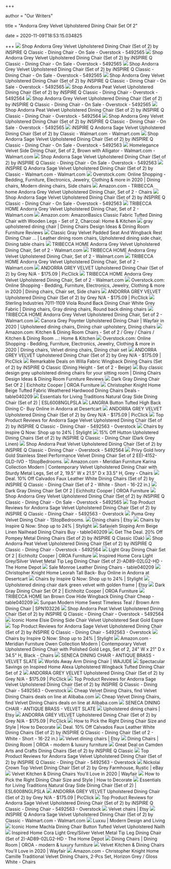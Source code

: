 +++
        
author = "Our Writers"
        
title = "Andorra Grey Velvet Upholstered Dining Chair Set Of 2"
        
date = 2020-11-09T18:53:15.034825
        
+++
[ ![](https://ak1.ostkcdn.com/images/products/5492565/INSPIRE-Q-Andorra-Grey-Velvet-Upholstered-Dining-Chair-Set-of-2-7204b1f4-089d-458d-bf36-0ff3dbe0e071_1000.jpg)](https://ak1.ostkcdn.com/images/products/5492565/INSPIRE-Q-Andorra-Grey-Velvet-Upholstered-Dining-Chair-Set-of-2-7204b1f4-089d-458d-bf36-0ff3dbe0e071_1000.jpg) Shop Andorra Grey Velvet Upholstered Dining Chair (Set of 2) by iNSPIRE Q  Classic - Dining Chair - On Sale - Overstock - 5492565
[ ![](https://ak1.ostkcdn.com/images/products/is/images/direct/96a6b0f216c659e350fc5b0dc26e64e3bf098c14/Andorra-Grey-Velvet-Upholstered-Dining-Chair-%28Set-of-2%29-by-iNSPIRE-Q-Classic.jpg?impolicy=medium)](https://ak1.ostkcdn.com/images/products/is/images/direct/96a6b0f216c659e350fc5b0dc26e64e3bf098c14/Andorra-Grey-Velvet-Upholstered-Dining-Chair-%28Set-of-2%29-by-iNSPIRE-Q-Classic.jpg?impolicy=medium) Shop Andorra Grey Velvet Upholstered Dining Chair (Set of 2) by iNSPIRE Q  Classic - Dining Chair - On Sale - Overstock - 5492565
[ ![](https://ak1.ostkcdn.com/images/products/is/images/direct/82c7b3cf831c0674c9bc4b78fef5a2da0581c06e/Andorra-Grey-Velvet-Upholstered-Dining-Chair-%28Set-of-2%29-by-iNSPIRE-Q-Classic.jpg?impolicy=medium)](https://ak1.ostkcdn.com/images/products/is/images/direct/82c7b3cf831c0674c9bc4b78fef5a2da0581c06e/Andorra-Grey-Velvet-Upholstered-Dining-Chair-%28Set-of-2%29-by-iNSPIRE-Q-Classic.jpg?impolicy=medium) Shop Andorra Grey Velvet Upholstered Dining Chair (Set of 2) by iNSPIRE Q  Classic - Dining Chair - On Sale - Overstock - 5492565
[ ![](https://ak1.ostkcdn.com/images/products/5492565/INSPIRE-Q-Andorra-Grey-Velvet-Upholstered-Dining-Chair-Set-of-2-1333d5ad-91b1-4e8a-8016-12d6b6a8b87d_600.jpg?impolicy=medium)](https://ak1.ostkcdn.com/images/products/5492565/INSPIRE-Q-Andorra-Grey-Velvet-Upholstered-Dining-Chair-Set-of-2-1333d5ad-91b1-4e8a-8016-12d6b6a8b87d_600.jpg?impolicy=medium) Shop Andorra Grey Velvet Upholstered Dining Chair (Set of 2) by iNSPIRE Q  Classic - Dining Chair - On Sale - Overstock - 5492565
[ ![](https://ak1.ostkcdn.com/images/products/5492564/Andorra-Peat-Velvet-Upholstered-Dining-Chair-Set-of-2-by-iNSPIRE-Q-Classic-be22d877-fd57-4d3f-a5ff-41c5137c360c.jpg)](https://ak1.ostkcdn.com/images/products/5492564/Andorra-Peat-Velvet-Upholstered-Dining-Chair-Set-of-2-by-iNSPIRE-Q-Classic-be22d877-fd57-4d3f-a5ff-41c5137c360c.jpg) Shop Andorra Peat Velvet Upholstered Dining Chair (Set of 2) by iNSPIRE Q  Classic - Dining Chair - Overstock - 5492564
[ ![](https://ak1.ostkcdn.com/images/products/is/images/direct/d3dcf19cd39a09b5f0a4323aba4c8d04dde6e311/Andorra-Grey-Velvet-Upholstered-Dining-Chair-%28Set-of-2%29-by-iNSPIRE-Q-Classic.jpg?impolicy=medium)](https://ak1.ostkcdn.com/images/products/is/images/direct/d3dcf19cd39a09b5f0a4323aba4c8d04dde6e311/Andorra-Grey-Velvet-Upholstered-Dining-Chair-%28Set-of-2%29-by-iNSPIRE-Q-Classic.jpg?impolicy=medium) Shop Andorra Grey Velvet Upholstered Dining Chair (Set of 2) by iNSPIRE Q  Classic - Dining Chair - On Sale - Overstock - 5492565
[ ![](https://ak1.ostkcdn.com/images/products/5492564/Andorra-Peat-Velvet-Upholstered-Dining-Chair-Set-of-2-by-iNSPIRE-Q-Classic-07569eec-8d21-40c3-9a2d-565a8ea8f1fa.jpg?impolicy=medium&imwidth=200)](https://ak1.ostkcdn.com/images/products/5492564/Andorra-Peat-Velvet-Upholstered-Dining-Chair-Set-of-2-by-iNSPIRE-Q-Classic-07569eec-8d21-40c3-9a2d-565a8ea8f1fa.jpg?impolicy=medium&imwidth=200) Shop Andorra Peat Velvet Upholstered Dining Chair (Set of 2) by iNSPIRE Q  Classic - Dining Chair - Overstock - 5492564
[ ![](https://ak1.ostkcdn.com/images/products/is/images/direct/45a80e3fca842527d0e189f6722a9871b67fa74a/Andorra-Grey-Velvet-Upholstered-Dining-Chair-%28Set-of-2%29-by-iNSPIRE-Q-Classic.jpg?impolicy=medium)](https://ak1.ostkcdn.com/images/products/is/images/direct/45a80e3fca842527d0e189f6722a9871b67fa74a/Andorra-Grey-Velvet-Upholstered-Dining-Chair-%28Set-of-2%29-by-iNSPIRE-Q-Classic.jpg?impolicy=medium) Shop Andorra Grey Velvet Upholstered Dining Chair (Set of 2) by iNSPIRE Q  Classic - Dining Chair - On Sale - Overstock - 5492565
[ ![](https://i5.walmartimages.com/asr/d71e9e4b-f931-40fc-a7ae-5baad71b3934_1.e37ffe5c9e9fe8b27f0ae52261e0db9f.jpeg)](https://i5.walmartimages.com/asr/d71e9e4b-f931-40fc-a7ae-5baad71b3934_1.e37ffe5c9e9fe8b27f0ae52261e0db9f.jpeg) iNSPIRE Q Andorra Sage Velvet Upholstered Dining Chair (Set of 2) by  Classic - Walmart.com - Walmart.com
[ ![](https://ak1.ostkcdn.com/images/products/5492563/Andorra-Sage-Velvet-Upholstered-Dining-Chair-Set-of-2-by-iNSPIRE-Q-Classic-42d9419e-42de-4d22-8f8f-cdc73ebae1d8.jpg)](https://ak1.ostkcdn.com/images/products/5492563/Andorra-Sage-Velvet-Upholstered-Dining-Chair-Set-of-2-by-iNSPIRE-Q-Classic-42d9419e-42de-4d22-8f8f-cdc73ebae1d8.jpg) Shop Andorra Sage Velvet Upholstered Dining Chair (Set of 2) by iNSPIRE Q  Classic - Dining Chair - On Sale - Overstock - 5492563
[ ![](https://i5.walmartimages.com/asr/c473d6c3-bd0b-4de5-adc4-6ff39293d680_1.493729ac39ee608dc8b6a4f39f9a36b3.jpeg)](https://i5.walmartimages.com/asr/c473d6c3-bd0b-4de5-adc4-6ff39293d680_1.493729ac39ee608dc8b6a4f39f9a36b3.jpeg) Homelegance Velvet Side Dining Chair, Set of 2, Brown with Alligator -  Walmart.com - Walmart.com
[ ![](https://ak1.ostkcdn.com/images/products/5492563/Andorra-Sage-Velvet-Upholstered-Dining-Chair-Set-of-2-by-iNSPIRE-Q-Classic-b1714167-e01f-449d-8a14-b58c38b24d99.jpg)](https://ak1.ostkcdn.com/images/products/5492563/Andorra-Sage-Velvet-Upholstered-Dining-Chair-Set-of-2-by-iNSPIRE-Q-Classic-b1714167-e01f-449d-8a14-b58c38b24d99.jpg) Shop Andorra Sage Velvet Upholstered Dining Chair (Set of 2) by iNSPIRE Q  Classic - Dining Chair - On Sale - Overstock - 5492563
[ ![](https://i5.walmartimages.com/asr/101a99d7-f471-4ed2-9765-7bc78a20e55f_1.adf54a33272b9396d8b887b5343d8905.jpeg)](https://i5.walmartimages.com/asr/101a99d7-f471-4ed2-9765-7bc78a20e55f_1.adf54a33272b9396d8b887b5343d8905.jpeg) iNSPIRE Q Andorra Sage Velvet Upholstered Dining Chair (Set of 2) by  Classic - Walmart.com - Walmart.com
[ ![](https://i.pinimg.com/originals/8a/6d/34/8a6d34b308a2427a0d4c4ac658cece55.jpg)](https://i.pinimg.com/originals/8a/6d/34/8a6d34b308a2427a0d4c4ac658cece55.jpg) Overstock.com: Online Shopping - Bedding, Furniture, Electronics, Jewelry,  Clothing & more in 2020 | Dining chairs, Modern dining chairs, Side chairs
[ ![](https://images-na.ssl-images-amazon.com/images/I/51iwBN8hZ5L._SR600%2C315_PIWhiteStrip%2CBottomLeft%2C0%2C35_PIStarRatingFOURANDHALF%2CBottomLeft%2C360%2C-6_SR600%2C315_SCLZZZZZZZ_FMpng_BG255%2C255%2C255.jpg)](https://images-na.ssl-images-amazon.com/images/I/51iwBN8hZ5L._SR600%2C315_PIWhiteStrip%2CBottomLeft%2C0%2C35_PIStarRatingFOURANDHALF%2CBottomLeft%2C360%2C-6_SR600%2C315_SCLZZZZZZZ_FMpng_BG255%2C255%2C255.jpg) Amazon.com - TRIBECCA home Andorra Grey Velvet Upholstered Dining Chair, Set  of 2 - Chairs
[ ![](https://ak1.ostkcdn.com/images/products/5492563/Andorra-Sage-Velvet-Upholstered-Dining-Chair-Set-of-2-by-iNSPIRE-Q-Classic-b4907643-bd09-40ff-9664-77dee3359414_600.jpg?impolicy=medium)](https://ak1.ostkcdn.com/images/products/5492563/Andorra-Sage-Velvet-Upholstered-Dining-Chair-Set-of-2-by-iNSPIRE-Q-Classic-b4907643-bd09-40ff-9664-77dee3359414_600.jpg?impolicy=medium) Shop Andorra Sage Velvet Upholstered Dining Chair (Set of 2) by iNSPIRE Q  Classic - Dining Chair - On Sale - Overstock - 5492563
[ ![](https://i5.walmartimages.com/asr/ac44b832-d5c0-4dde-892a-334ddd8aefe5_1.ce3caf6fa9f6783d5775feab17733dd5.jpeg?odnWidth=282&odnHeight=282&odnBg=ffffff)](https://i5.walmartimages.com/asr/ac44b832-d5c0-4dde-892a-334ddd8aefe5_1.ce3caf6fa9f6783d5775feab17733dd5.jpeg?odnWidth=282&odnHeight=282&odnBg=ffffff) TRIBECCA HOME Andorra Grey Velvet Upholstered Dining Chair, Set of 2 -  Walmart.com
[ ![](https://images-na.ssl-images-amazon.com/images/I/91FnAzXVPHL._AC_SL1500_.jpg)](https://images-na.ssl-images-amazon.com/images/I/91FnAzXVPHL._AC_SL1500_.jpg) Amazon.com: AmazonBasics Classic Fabric Tufted Dining Chair with Wooden  Legs - Set of 2, Charcoal: Home & Kitchen
[ ![](https://youruncle.net/wp-content/uploads/2014/11/tribecca-home-andorra-grey-velvet-upholstered-dining-chair.jpg)](https://youruncle.net/wp-content/uploads/2014/11/tribecca-home-andorra-grey-velvet-upholstered-dining-chair.jpg) gray upholstered dining chair | Dining Chairs Design Ideas & Dining Room  Furniture Reviews
[ ![](https://i.pinimg.com/originals/8a/f0/18/8af01809f3757f67bab616041469d670.jpg)](https://i.pinimg.com/originals/8a/f0/18/8af01809f3757f67bab616041469d670.jpg) Classic Gray Velvet Padded Seat And Wingback Rest Dining Chair ... |  Leather dining room chairs, Upholstered dining side chair, Dining table  chairs
[ ![](https://i5.walmartimages.com/asr/b9748f8f-a632-495e-ad09-26ea7862f1f4_2.ff3cf336d744339e7df2f3fd2d006873.jpeg?odnWidth=282&odnHeight=282&odnBg=ffffff)](https://i5.walmartimages.com/asr/b9748f8f-a632-495e-ad09-26ea7862f1f4_2.ff3cf336d744339e7df2f3fd2d006873.jpeg?odnWidth=282&odnHeight=282&odnBg=ffffff) TRIBECCA HOME Andorra Grey Velvet Upholstered Dining Chair, Set of 2 -  Walmart.com
[ ![](https://i5.walmartimages.com/asr/e817d6f1-2cd0-4671-b9f1-621b5c02834b_1.e56df61ff6998e8b4b9a1f1dbcba7315.jpeg?odnWidth=282&odnHeight=282&odnBg=ffffff)](https://i5.walmartimages.com/asr/e817d6f1-2cd0-4671-b9f1-621b5c02834b_1.e56df61ff6998e8b4b9a1f1dbcba7315.jpeg?odnWidth=282&odnHeight=282&odnBg=ffffff) TRIBECCA HOME Andorra Grey Velvet Upholstered Dining Chair, Set of 2 -  Walmart.com
[ ![](https://i5.walmartimages.com/asr/78148507-90f2-4eba-8433-f0613e51e3a2_1.673ac2024b107c380a304033e2c93f93.jpeg?odnWidth=282&odnHeight=282&odnBg=ffffff)](https://i5.walmartimages.com/asr/78148507-90f2-4eba-8433-f0613e51e3a2_1.673ac2024b107c380a304033e2c93f93.jpeg?odnWidth=282&odnHeight=282&odnBg=ffffff) TRIBECCA HOME Andorra Grey Velvet Upholstered Dining Chair, Set of 2 -  Walmart.com
[ ![](https://www.picclickimg.com/d/l400/pict/363047678498_/Set-of-2-Velvet-Dining-Chairs-Upholstered-Accent.jpg)](https://www.picclickimg.com/d/l400/pict/363047678498_/Set-of-2-Velvet-Dining-Chairs-Upholstered-Accent.jpg) ANDORRA GREY VELVET Upholstered Dining Chair (Set of 2) by Grey N/A -  $175.09 | PicClick
[ ![](https://i5.walmartimages.com/asr/e21f5f5b-d695-4c44-b25f-0ddce98401e5_1.1cd6e4e1e957298c678af63385bfdc45.jpeg?odnWidth=282&odnHeight=282&odnBg=ffffff)](https://i5.walmartimages.com/asr/e21f5f5b-d695-4c44-b25f-0ddce98401e5_1.1cd6e4e1e957298c678af63385bfdc45.jpeg?odnWidth=282&odnHeight=282&odnBg=ffffff) TRIBECCA HOME Andorra Grey Velvet Upholstered Dining Chair, Set of 2 -  Walmart.com
[ ![](https://i.pinimg.com/originals/c7/c7/3b/c7c73b2f34aaabf6f55c2ff7825c08ed.jpg)](https://i.pinimg.com/originals/c7/c7/3b/c7c73b2f34aaabf6f55c2ff7825c08ed.jpg) Overstock.com: Online Shopping - Bedding, Furniture, Electronics, Jewelry,  Clothing & more in 2020 | Dining chairs, Chair set, Side chairs
[ ![](https://www.picclickimg.com/d/l400/pict/363049448554_/2-X-Upholstered-Dining-Chairs-Office-Velvet-Accent.jpg)](https://www.picclickimg.com/d/l400/pict/363049448554_/2-X-Upholstered-Dining-Chairs-Office-Velvet-Accent.jpg) ANDORRA GREY VELVET Upholstered Dining Chair (Set of 2) by Grey N/A -  $175.09 | PicClick
[ ![](https://i.pinimg.com/originals/96/e0/e0/96e0e02f7d40694efaf8506997fefaeb.jpg)](https://i.pinimg.com/originals/96/e0/e0/96e0e02f7d40694efaf8506997fefaeb.jpg) Sterling Industries 7011-1109 Viola Round Back Dining Chair White Grey  Fabric | Dining chairs, Gray dining chairs, Round back dining chairs
[ ![](https://i5.walmartimages.com/asr/5a581849-6147-481b-978d-b3de89757341_1.ed74996d39bb6a0d42f1468333a8b2d7.jpeg?odnWidth=282&odnHeight=282&odnBg=ffffff)](https://i5.walmartimages.com/asr/5a581849-6147-481b-978d-b3de89757341_1.ed74996d39bb6a0d42f1468333a8b2d7.jpeg?odnWidth=282&odnHeight=282&odnBg=ffffff) TRIBECCA HOME Andorra Grey Velvet Upholstered Dining Chair, Set of 2 -  Walmart.com
[ ![](https://i.pinimg.com/originals/a7/50/02/a75002a18bae8a188665ee416efc1602.jpg)](https://i.pinimg.com/originals/a7/50/02/a75002a18bae8a188665ee416efc1602.jpg) Canora Grey Poynter Upholstered Dining Chair | Wayfair in 2020 | Upholstered  dining chairs, Dining chair upholstery, Dining chairs
[ ![](https://m.media-amazon.com/images/I/41U25N02WjL._AC_UL320_.jpg)](https://m.media-amazon.com/images/I/41U25N02WjL._AC_UL320_.jpg) Amazon.com: Kitchen & Dining Room Chairs - Set of 2 / Grey / Chairs /  Kitchen & Dining Room ...: Home & Kitchen
[ ![](https://i.pinimg.com/originals/1b/05/ed/1b05edead166b5d613555adccca00295.jpg)](https://i.pinimg.com/originals/1b/05/ed/1b05edead166b5d613555adccca00295.jpg) Overstock.com: Online Shopping - Bedding, Furniture, Electronics, Jewelry,  Clothing & more in 2020 | Dining chairs, Velvet dining chairs, Dining chair  set
[ ![](https://www.picclickimg.com/d/l400/pict/142923173690_/Modern-Farmhouse-Velvet-Polyester-Upholstered-Nailhead-Dining-Chair.jpg)](https://www.picclickimg.com/d/l400/pict/142923173690_/Modern-Farmhouse-Velvet-Polyester-Upholstered-Nailhead-Dining-Chair.jpg) ANDORRA GREY VELVET Upholstered Dining Chair (Set of 2) by Grey N/A -  $175.09 | PicClick
[ ![](https://images.prod.meredith.com/product/80d5ff271adf3aea4976e72d68bb4814/1577095267747/l/willa-beige-fabric-wingback-dining-chairs-with-nailhead-trim-set-of-2-by-inspire-q-classic-beige)](https://images.prod.meredith.com/product/80d5ff271adf3aea4976e72d68bb4814/1577095267747/l/willa-beige-fabric-wingback-dining-chairs-with-nailhead-trim-set-of-2-by-inspire-q-classic-beige) Remarkable Deals on Willa Fabric Wingback Dining Chairs (Set of 2) by  iNSPIRE Q Classic (Dining Height - Set of 2 - Beige)
[ ![](https://youruncle.net/wp-content/uploads/2014/11/light-grey-upholstered-dining-chairs.jpg)](https://youruncle.net/wp-content/uploads/2014/11/light-grey-upholstered-dining-chairs.jpg) Buy classic design grey upholstered dining chairs for your sitting room | Dining  Chairs Design Ideas & Dining Room Furniture Reviews
[ ![](https://cdn.shopify.com/s/files/1/0315/1617/products/113125_2000x.jpg?v=1583482974)](https://cdn.shopify.com/s/files/1/0315/1617/products/113125_2000x.jpg?v=1583482974) Dark Gray Dining Chair Set Of 2 | Eichholtz Cooper | OROA Furniture
[ ![](http://ak1.ostkcdn.com/images/products/6444198/Christopher-Knight-Home-Beige-Tufted-Fabric-Weathered-Hardwood-Dining-Chairs-Set-of-2-21bfe08c-b018-4a94-9ffa-0d50e417e5a0_320.jpg)](http://ak1.ostkcdn.com/images/products/6444198/Christopher-Knight-Home-Beige-Tufted-Fabric-Weathered-Hardwood-Dining-Chairs-Set-of-2-21bfe08c-b018-4a94-9ffa-0d50e417e5a0_320.jpg) Christopher Knight Home Beige Tufted Fabric Weathered Hardwood Dining Chairs  Deals - table040209
[ ![](https://imgdataserver.com/items/ESL6008NGLPSLA5_zm.jpg)](https://imgdataserver.com/items/ESL6008NGLPSLA5_zm.jpg) Essentials for Living Traditions Natural Gray Side Dining Chair (Set of 2)  | ESL6008NGLPSLA
[ ![](https://m.media-amazon.com/images/I/41RiINt-WrL.jpg)](https://m.media-amazon.com/images/I/41RiINt-WrL.jpg) LANGRIA Button Tufted High Back Dining C- Buy Online in Andorra at  Desertcart
[ ![](https://www.picclickimg.com/d/l400/pict/402325598443_/Set-of-2-4-6-Velvet-Dining-Chairs-Home-Kitchen.jpg)](https://www.picclickimg.com/d/l400/pict/402325598443_/Set-of-2-4-6-Velvet-Dining-Chairs-Home-Kitchen.jpg) ANDORRA GREY VELVET Upholstered Dining Chair (Set of 2) by Grey N/A -  $175.09 | PicClick
[ ![](https://ak1.ostkcdn.com/images/products/is/images/direct/03302d2d233b0d1479b52b4bd6715c93a3e6fe7b/Leviton-Solid-Wood-Tufted-Asons-Dining-Chair-%28Set-of-2%29.jpg)](https://ak1.ostkcdn.com/images/products/is/images/direct/03302d2d233b0d1479b52b4bd6715c93a3e6fe7b/Leviton-Solid-Wood-Tufted-Asons-Dining-Chair-%28Set-of-2%29.jpg) Top Product Reviews for Andorra Sage Velvet Upholstered Dining Chair (Set  of 2) by iNSPIRE Q Classic - Dining Chair - 5492563 - Overstock
[ ![](https://images.stylight.net/image/upload/t_web_product_330x440bg/q_auto:eco,f_auto/mtv1vrod6dqix84n8nro.jpg)](https://images.stylight.net/image/upload/t_web_product_330x440bg/q_auto:eco,f_auto/mtv1vrod6dqix84n8nro.jpg) Chairs by Inspire Q  Now: Shop up to 24% | Stylight
[ ![](https://images.prod.meredith.com/product/72a4f278009a78b2eb5976c5c902470a/1576925220922/l/hutton-upholstered-dining-chairs-set-of-2-by-inspire-q-classic-dark-grey-linen)](https://images.prod.meredith.com/product/72a4f278009a78b2eb5976c5c902470a/1576925220922/l/hutton-upholstered-dining-chairs-set-of-2-by-inspire-q-classic-dark-grey-linen) 15% Off Hutton Upholstered Dining Chairs (Set of 2) by iNSPIRE Q Classic - Dining  Chair (Dark Grey Linen)
[ ![](https://ak1.ostkcdn.com/images/products/6033367/P13713755.jpg?impolicy=medium&imwidth=200)](https://ak1.ostkcdn.com/images/products/6033367/P13713755.jpg?impolicy=medium&imwidth=200) Shop Andorra Peat Velvet Upholstered Dining Chair (Set of 2) by iNSPIRE Q  Classic - Dining Chair - Overstock - 5492564
[ ![](https://cdn.1stopbedrooms.com/media/catalog/product/p/r/privy-gold-ivory-gold-stainless-steel-performance-velvet-dining-chair-set-of-2-eei-4152-gld-ivo_qb13207449.jpg)](https://cdn.1stopbedrooms.com/media/catalog/product/p/r/privy-gold-ivory-gold-stainless-steel-performance-velvet-dining-chair-set-of-2-eei-4152-gld-ivo_qb13207449.jpg) Privy Gold Ivory Gold Stainless Steel Performance Velvet Dining Chair Set  of 2 EEI-4152-GLD-IVO - 1StopBedrooms.
[ ![](https://images-na.ssl-images-amazon.com/images/I/81wUnlunWYL._AC_SL1500_.jpg)](https://images-na.ssl-images-amazon.com/images/I/81wUnlunWYL._AC_SL1500_.jpg) Amazon.com - Meridian Furniture Karina Collection Modern | Contemporary Velvet  Upholstered Dining Chair with Sturdy Metal Legs, Set of 2, 19.5" W x 21.5"  D x 33.5" H, Grey - Chairs
[ ![](https://images.prod.meredith.com/product/97a80940e15aa6dd08ea6ae9002cb963/1576925660403/l/calvados-faux-leather-white-dining-chairs-set-of-2-by-inspire-q-classic)](https://images.prod.meredith.com/product/97a80940e15aa6dd08ea6ae9002cb963/1576925660403/l/calvados-faux-leather-white-dining-chairs-set-of-2-by-inspire-q-classic) Deal. 10% Off Calvados Faux Leather White Dining Chairs (Set of 2) by  iNSPIRE Q Classic - Dining Chair (Set of 2 - White - Short - 16-22 in.)
[ ![](https://cdn.shopify.com/s/files/1/0315/1617/products/113125_6_2000x.jpg?v=1583483058)](https://cdn.shopify.com/s/files/1/0315/1617/products/113125_6_2000x.jpg?v=1583483058) Dark Gray Dining Chair Set Of 2 | Eichholtz Cooper | OROA Furniture
[ ![](https://ak1.ostkcdn.com/images/products/3471658/Parson-Classic-Upholstered-Counter-Height-High-Back-Chairs-Set-of-2-by-iNSPIRE-Q-Bold-dbc87253-081b-4252-9db3-a6002246d5a1.jpg?impolicy=medium&imwidth=200)](https://ak1.ostkcdn.com/images/products/3471658/Parson-Classic-Upholstered-Counter-Height-High-Back-Chairs-Set-of-2-by-iNSPIRE-Q-Bold-dbc87253-081b-4252-9db3-a6002246d5a1.jpg?impolicy=medium&imwidth=200) Shop Andorra Grey Velvet Upholstered Dining Chair (Set of 2) by iNSPIRE Q  Classic - Dining Chair - On Sale - Overstock - 5492565
[ ![](https://ak1.ostkcdn.com/images/products/is/images/direct/9938db4b2f79c21094ad391b9041f2720913c6a4/Classic-Upholstered-Accent-Dining-Chair%2C-Set-of-2.jpg)](https://ak1.ostkcdn.com/images/products/is/images/direct/9938db4b2f79c21094ad391b9041f2720913c6a4/Classic-Upholstered-Accent-Dining-Chair%2C-Set-of-2.jpg) Top Product Reviews for Andorra Sage Velvet Upholstered Dining Chair (Set  of 2) by iNSPIRE Q Classic - Dining Chair - 5492563 - Overstock
[ ![](https://cdn.1stopbedrooms.com/media/catalog/product/p/u/puma-grey-velvet-dining-chair_qb1315354.jpg)](https://cdn.1stopbedrooms.com/media/catalog/product/p/u/puma-grey-velvet-dining-chair_qb1315354.jpg) Puma Grey Velvet Dining Chair - 1StopBedrooms.
[ ![](https://i.etsystatic.com/24530436/d/il/7c9cf0/2598018677/il_340x270.2598018677_juhi.jpg?version=0)](https://i.etsystatic.com/24530436/d/il/7c9cf0/2598018677/il_340x270.2598018677_juhi.jpg?version=0) Dining chairs | Etsy
[ ![](https://images.stylight.net/image/upload/t_web_product_330x440max_nobg/q_auto:eco,f_auto/lcljwzecvcv8pjhp7jpw.jpg)](https://images.stylight.net/image/upload/t_web_product_330x440max_nobg/q_auto:eco,f_auto/lcljwzecvcv8pjhp7jpw.jpg) Chairs by Inspire Q  Now: Shop up to 24% | Stylight
[ ![](http://ak1.ostkcdn.com/images/products/6620172/Safavieh-Sloping-Arm-Beige-Linen-Nailhead-Dining-Chairs-Set-of-2-43ac39d3-5302-43b8-9919-403d7a31df16_320.jpeg)](http://ak1.ostkcdn.com/images/products/6620172/Safavieh-Sloping-Arm-Beige-Linen-Nailhead-Dining-Chairs-Set-of-2-43ac39d3-5302-43b8-9919-403d7a31df16_320.jpeg) Safavieh Sloping Arm Beige Linen Nailhead Dining Chairs Buy - table040209
[ ![](https://images.prod.meredith.com/product/2b9cef2ac0918176f71a3820d5346e2b/1576924322673/l/pompey-metal-dining-chairs-set-of-2-by-inspire-q-classic-oak)](https://images.prod.meredith.com/product/2b9cef2ac0918176f71a3820d5346e2b/1576924322673/l/pompey-metal-dining-chairs-set-of-2-by-inspire-q-classic-oak) Get The Deal. 20% Off Pompey Metal Dining Chairs (Set of 2) by iNSPIRE Q  Classic (Oak)
[ ![](https://ak1.ostkcdn.com/images/products/is/images/direct/ffe673992b84354b8756483fda4ef0f9b0e9f508/Flatiron-Nailhead-Upholstered-Dining-Chairs-%28Set-of-2%29-by-iNSPIRE-Q-Classic_320.jpg?impolicy=medium&imwidth=200)](https://ak1.ostkcdn.com/images/products/is/images/direct/ffe673992b84354b8756483fda4ef0f9b0e9f508/Flatiron-Nailhead-Upholstered-Dining-Chairs-%28Set-of-2%29-by-iNSPIRE-Q-Classic_320.jpg?impolicy=medium&imwidth=200) Shop Andorra Peat Velvet Upholstered Dining Chair (Set of 2) by iNSPIRE Q  Classic - Dining Chair - Overstock - 5492564
[ ![](https://cdn.shopify.com/s/files/1/0315/1617/products/113124_1_2000x.jpg?v=1572281719)](https://cdn.shopify.com/s/files/1/0315/1617/products/113124_1_2000x.jpg?v=1572281719) Light Gray Dining Chair Set Of 2 | Eichholtz Cooper | OROA Furniture
[ ![](https://images.homedepot-static.com/productImages/1fb25cf2-546a-42c9-909c-7449f7e5b84f/svn/light-grey-silver-velvet-inspired-home-dining-chairs-ad89-02lg2-hd-64_1000.jpg)](https://images.homedepot-static.com/productImages/1fb25cf2-546a-42c9-909c-7449f7e5b84f/svn/light-grey-silver-velvet-inspired-home-dining-chairs-ad89-02lg2-hd-64_1000.jpg) Inspired Home Cora Light Grey/Silver Velvet Metal Tip Leg Dining Chair (Set  of 2)-AD89-02LG2-HD - The Home Depot
[ ![](http://ak1.ostkcdn.com/images/products/6461069/Monroe-Leather-Dining-Chairs-Set-of-2-86157c0b-d7b7-434e-961f-5e6848e897f5_320.jpg)](http://ak1.ostkcdn.com/images/products/6461069/Monroe-Leather-Dining-Chairs-Set-of-2-86157c0b-d7b7-434e-961f-5e6848e897f5_320.jpg) Sale Monroe Leather Dining Chairs - table040209
[ ![](https://m.media-amazon.com/images/I/41SsEciYQZL.jpg)](https://m.media-amazon.com/images/I/41SsEciYQZL.jpg) Christopher Knight Home Leorah Tall Back- Buy Online in Andorra at  Desertcart
[ ![](https://images.stylight.net/image/upload/t_web_product_330x440max_nobg/q_auto:eco,f_auto/kpk3qm8gdslm4ooye0ul.jpg)](https://images.stylight.net/image/upload/t_web_product_330x440max_nobg/q_auto:eco,f_auto/kpk3qm8gdslm4ooye0ul.jpg) Chairs by Inspire Q  Now: Shop up to 24% | Stylight
[ ![](https://i.etsystatic.com/11079035/r/il/d3f9db/1898305613/il_570xN.1898305613_lduc.jpg)](https://i.etsystatic.com/11079035/r/il/d3f9db/1898305613/il_570xN.1898305613_lduc.jpg) Upholstered dining chair dark green velvet with golden frame | Etsy
[ ![](https://cdn.shopify.com/s/files/1/0315/1617/products/113125_1_400x.jpg?v=1583482986)](https://cdn.shopify.com/s/files/1/0315/1617/products/113125_1_400x.jpg?v=1583482986) Dark Gray Dining Chair Set Of 2 | Eichholtz Cooper | OROA Furniture
[ ![](http://ak1.ostkcdn.com/images/products/7295823/TRIBECCA-HOME-Ian-Brown-Cow-Hide-Wingback-Dining-Chair-Set-of-2-4a1895b8-fe46-4743-9efa-ed5ef3d1f3ab_320.jpg)](http://ak1.ostkcdn.com/images/products/7295823/TRIBECCA-HOME-Ian-Brown-Cow-Hide-Wingback-Dining-Chair-Set-of-2-4a1895b8-fe46-4743-9efa-ed5ef3d1f3ab_320.jpg) TRIBECCA HOME Ian Brown Cow Hide Wingback Dining Chair Cheap - table040209
[ ![](https://imgdataserver.com/items/sunpan-home-5west-dining-chair-room-spn103226_zm.jpg)](https://imgdataserver.com/items/sunpan-home-5west-dining-chair-room-spn103226_zm.jpg) Sunpan Modern Home 5west Timeless Teal / Brown Arm Dining Chair | SPN103226
[ ![](https://ak1.ostkcdn.com/images/products/14538644/Furniture-of-America-Denilia-Contemporary-Ivory-Fabric-Parson-Dining-Chairs-Set-of-2-a5805fc8-0591-4d0c-b4a1-139e33fe3e23_320.jpg?impolicy=medium&imwidth=200)](https://ak1.ostkcdn.com/images/products/14538644/Furniture-of-America-Denilia-Contemporary-Ivory-Fabric-Parson-Dining-Chairs-Set-of-2-a5805fc8-0591-4d0c-b4a1-139e33fe3e23_320.jpg?impolicy=medium&imwidth=200) Shop Andorra Peat Velvet Upholstered Dining Chair (Set of 2) by iNSPIRE Q  Classic - Dining Chair - Overstock - 5492564
[ ![](https://cdn.shopify.com/s/files/1/0035/3855/0854/products/Elsie_Dining_Chair_4e023dae-438d-49e2-b44a-036e00151422_800x.jpg?v=1598303896)](https://cdn.shopify.com/s/files/1/0035/3855/0854/products/Elsie_Dining_Chair_4e023dae-438d-49e2-b44a-036e00151422_800x.jpg?v=1598303896) Iconic Home Elsie Dining Side Chair Velvet Upholstered Seat Gold Espre
[ ![](https://ak1.ostkcdn.com/images/products/10045531/Flatiron-Nailhead-Upholstered-Dining-Chairs-Set-of-2-by-iNSPIRE-Q-Classic-02deff89-1c54-4738-8902-0c2ef4e34202_600.jpg)](https://ak1.ostkcdn.com/images/products/10045531/Flatiron-Nailhead-Upholstered-Dining-Chairs-Set-of-2-by-iNSPIRE-Q-Classic-02deff89-1c54-4738-8902-0c2ef4e34202_600.jpg) Top Product Reviews for Andorra Sage Velvet Upholstered Dining Chair (Set  of 2) by iNSPIRE Q Classic - Dining Chair - 5492563 - Overstock
[ ![](https://images.stylight.net/image/upload/t_web_product_330x440max_nobg/q_auto:eco,f_auto/p9khgzakasivr5ffjrm7.jpg)](https://images.stylight.net/image/upload/t_web_product_330x440max_nobg/q_auto:eco,f_auto/p9khgzakasivr5ffjrm7.jpg) Chairs by Inspire Q  Now: Shop up to 24% | Stylight
[ ![](https://images-na.ssl-images-amazon.com/images/I/71ftc8N5CnL._AC_SL1500_.jpg)](https://images-na.ssl-images-amazon.com/images/I/71ftc8N5CnL._AC_SL1500_.jpg) Amazon.com - Meridian Furniture Owen Collection Modern | Contemporary Velvet  Upholstered Dining Chair with Polished Gold Legs, Set of 2, 24" W x 21" D x  34.5" H, Black - Chairs
[ ![](https://www.sunpan.com/media/catalog/product/cache/81ae4bf56ca8f3d8ba8d960198f5fc27/1/0/103365_5.jpg)](https://www.sunpan.com/media/catalog/product/cache/81ae4bf56ca8f3d8ba8d960198f5fc27/1/0/103365_5.jpg) SENECA DINING CHAIR - ANTIQUE BRASS - VELVET SLATE
[ ![](https://imgdataserver.com/items/worlds-away-dining-room-chair-wajude_zm.jpg)](https://imgdataserver.com/items/worlds-away-dining-room-chair-wajude_zm.jpg) Worlds Away Arm Dining Chair | WAJUDE
[ ![](https://images.prod.meredith.com/content/281474979845315/556820)](https://images.prod.meredith.com/content/281474979845315/556820) Spectacular Savings on Inspired Home Alexa Upholstered Wingback Tufted  Dining Chair Set of 2
[ ![](https://www.picclickimg.com/d/l400/pict/363048441825_/Set-of-2-Modern-Velvet-Coffee-Dining-Upholstered.jpg)](https://www.picclickimg.com/d/l400/pict/363048441825_/Set-of-2-Modern-Velvet-Coffee-Dining-Upholstered.jpg) ANDORRA GREY VELVET Upholstered Dining Chair (Set of 2) by Grey N/A -  $175.09 | PicClick
[ ![](https://ak1.ostkcdn.com/images/products/is/images/direct/e21f21c43f4dcae86273c73ba21ccf0df1e89afb/Grandview-Tufted-Upholstered-Linen-Fabric-Dining-Chair.jpg)](https://ak1.ostkcdn.com/images/products/is/images/direct/e21f21c43f4dcae86273c73ba21ccf0df1e89afb/Grandview-Tufted-Upholstered-Linen-Fabric-Dining-Chair.jpg) Top Product Reviews for Andorra Sage Velvet Upholstered Dining Chair (Set  of 2) by iNSPIRE Q Classic - Dining Chair - 5492563 - Overstock
[ ![](https://sc02.alicdn.com/kf/HTB1ra20EACWBuNjy0Faq6xUlXXal.jpg)](https://sc02.alicdn.com/kf/HTB1ra20EACWBuNjy0Faq6xUlXXal.jpg) Cheap Velvet Dining Chairs, find Velvet Dining Chairs deals on line at  Alibaba.com
[ ![](https://sc01.alicdn.com/kf/HTB15QzXXCzqK1RjSZFpq6ykSXXaQ.jpg)](https://sc01.alicdn.com/kf/HTB15QzXXCzqK1RjSZFpq6ykSXXaQ.jpg) Cheap Velvet Dining Chairs, find Velvet Dining Chairs deals on line at  Alibaba.com
[ ![](https://www.sunpan.com/media/catalog/product/cache/905686dac37fc0f51ebee2c794fcf9e6/1/0/103365_2.jpg)](https://www.sunpan.com/media/catalog/product/cache/905686dac37fc0f51ebee2c794fcf9e6/1/0/103365_2.jpg) SENECA DINING CHAIR - ANTIQUE BRASS - VELVET SLATE
[ ![](https://i.etsystatic.com/19909396/d/il/26b7f5/2497536480/il_340x270.2497536480_5nka.jpg?version=0)](https://i.etsystatic.com/19909396/d/il/26b7f5/2497536480/il_340x270.2497536480_5nka.jpg?version=0) Upholstered dining chairs | Etsy
[ ![](https://www.picclickimg.com/d/l400/pict/143611718790_/Monarch-Velvet-Upholstered-Dining-Side-Chair-in-Dark.jpg)](https://www.picclickimg.com/d/l400/pict/143611718790_/Monarch-Velvet-Upholstered-Dining-Side-Chair-in-Dark.jpg) ANDORRA GREY VELVET Upholstered Dining Chair (Set of 2) by Grey N/A -  $175.09 | PicClick
[ ![](https://www.ballarddesigns.com/howtodecorate/wp-content/uploads/2017/10/dining_chair_1.jpg)](https://www.ballarddesigns.com/howtodecorate/wp-content/uploads/2017/10/dining_chair_1.jpg) How to Pick the Right Dining Chair Size and Style | How to Decorate
[ ![](https://images.prod.meredith.com/product/df96a7d8055b1b6da98f91250d454e3d/1576926422631/m/mendoza-keyhole-back-dining-chairs-set-of-2-by-inspire-q-bold-dark-brown-faux-leather)](https://images.prod.meredith.com/product/df96a7d8055b1b6da98f91250d454e3d/1576926422631/m/mendoza-keyhole-back-dining-chairs-set-of-2-by-inspire-q-bold-dark-brown-faux-leather) Deal. 10% Off Calvados Faux Leather White Dining Chairs (Set of 2) by  iNSPIRE Q Classic - Dining Chair (Set of 2 - White - Short - 16-22 in.)
[ ![](https://i.etsystatic.com/23357116/d/il/c26b31/2546791825/il_340x270.2546791825_9js0.jpg?version=1)](https://i.etsystatic.com/23357116/d/il/c26b31/2546791825/il_340x270.2546791825_9js0.jpg?version=1) Velvet dining chairs | Etsy
[ ![](https://cdn.shopify.com/s/files/1/0315/1617/products/114313_2000x.jpg?v=1595019464)](https://cdn.shopify.com/s/files/1/0315/1617/products/114313_2000x.jpg?v=1595019464) Dining Chairs | Dining Room | OROA - modern & luxury furniture
[ ![](https://images.prod.meredith.com/product/4a9eb4a943ddad10e0db2f6d81830c1c/1576924695739/l/camden-arts-and-crafts-dining-chairs-set-of-2-by-inspire-q-classic)](https://images.prod.meredith.com/product/4a9eb4a943ddad10e0db2f6d81830c1c/1576924695739/l/camden-arts-and-crafts-dining-chairs-set-of-2-by-inspire-q-classic) Great Deal on Camden Arts and Crafts Dining Chairs (Set of 2) by iNSPIRE Q  Classic
[ ![](https://ak1.ostkcdn.com/images/products/is/images/direct/158746ed12ef92ce92f0a3738662d14f0792a34d/Tripton-Dining-Upholstered-Side-Chair.jpg)](https://ak1.ostkcdn.com/images/products/is/images/direct/158746ed12ef92ce92f0a3738662d14f0792a34d/Tripton-Dining-Upholstered-Side-Chair.jpg) Top Product Reviews for Andorra Sage Velvet Upholstered Dining Chair (Set  of 2) by iNSPIRE Q Classic - Dining Chair - 5492563 - Overstock
[ ![](https://i.ebayimg.com/thumbs/images/g/X18AAOSwbGdfiebv/s-l200.jpg)](https://i.ebayimg.com/thumbs/images/g/X18AAOSwbGdfiebv/s-l200.jpg) Nickolai Crown Top Velvet Dining Chair (Set of 2) by Grey Farmhouse, Rustic  | eBay
[ ![](https://secure.img1-fg.wfcdn.com/im/96847137/resize-h310-w310%5Ecompr-r85/1139/113916287/marston-velvet-upholstered-side-chair-set-of-2.jpg)](https://secure.img1-fg.wfcdn.com/im/96847137/resize-h310-w310%5Ecompr-r85/1139/113916287/marston-velvet-upholstered-side-chair-set-of-2.jpg) Velvet Kitchen & Dining Chairs You'll Love in 2020 | Wayfair
[ ![](https://www.ballarddesigns.com/howtodecorate/wp-content/uploads/2017/10/howto_dining_chair_featured.jpg)](https://www.ballarddesigns.com/howtodecorate/wp-content/uploads/2017/10/howto_dining_chair_featured.jpg) How to Pick the Right Dining Chair Size and Style | How to Decorate
[ ![](https://imgdataserver.com/items/ESL6008NGLPSLA3_zm.jpg)](https://imgdataserver.com/items/ESL6008NGLPSLA3_zm.jpg) Essentials for Living Traditions Natural Gray Side Dining Chair (Set of 2)  | ESL6008NGLPSLA
[ ![](https://www.picclickimg.com/d/l400/pict/363047663379_/Modern-Velvet-Office-Chair-Set-of-2-Dining.jpg)](https://www.picclickimg.com/d/l400/pict/363047663379_/Modern-Velvet-Office-Chair-Set-of-2-Dining.jpg) ANDORRA GREY VELVET Upholstered Dining Chair (Set of 2) by Grey N/A -  $175.09 | PicClick
[ ![](https://ak1.ostkcdn.com/images/products/11157605/Verdiana-Rich-Brown-Cherry-Finish-Oval-Side-Chair-Set-of-2-27fcd116-1d1b-4c54-ad3d-1475d19815a3_600.jpg)](https://ak1.ostkcdn.com/images/products/11157605/Verdiana-Rich-Brown-Cherry-Finish-Oval-Side-Chair-Set-of-2-27fcd116-1d1b-4c54-ad3d-1475d19815a3_600.jpg) Top Product Reviews for Andorra Sage Velvet Upholstered Dining Chair (Set  of 2) by iNSPIRE Q Classic - Dining Chair - 5492563 - Overstock
[ ![](https://i.etsystatic.com/15559972/d/il/39af69/2202056648/il_340x270.2202056648_4zq0.jpg?version=0)](https://i.etsystatic.com/15559972/d/il/39af69/2202056648/il_340x270.2202056648_4zq0.jpg?version=0) Velvet chairs | Etsy
[ ![](https://i5.walmartimages.com/dfw/6e29e393-2f00/k2-_b702c9e0-a3f8-42f7-a0d5-a32d00f90917.v1.jpg)](https://i5.walmartimages.com/dfw/6e29e393-2f00/k2-_b702c9e0-a3f8-42f7-a0d5-a32d00f90917.v1.jpg) iNSPIRE Q Andorra Sage Velvet Upholstered Dining Chair (Set of 2) by  Classic - Walmart.com - Walmart.com
[ ![](https://www.luxxu.net/images/all-products-new/charla-dining-chair/product-page/slide-m/img-10.jpg)](https://www.luxxu.net/images/all-products-new/charla-dining-chair/product-page/slide-m/img-10.jpg) Luxxu | Modern Design and Living
[ ![](https://cdn.shopify.com/s/files/1/0035/3855/0854/products/nwyhkuycfwvgnoxf4njv_318bd420-8244-4e5c-9082-94e6081f59b0_800x.jpg?v=1598302855)](https://cdn.shopify.com/s/files/1/0035/3855/0854/products/nwyhkuycfwvgnoxf4njv_318bd420-8244-4e5c-9082-94e6081f59b0_800x.jpg?v=1598302855) Iconic Home Machla Dining Chair Button Tufted Velvet Upholstered Nailh
[ ![](https://images.homedepot-static.com/productImages/a163aa0c-f6f7-4d94-9e18-84fc33b2f979/svn/light-grey-silver-velvet-inspired-home-dining-chairs-ad89-02lg2-hd-1d_600.jpg)](https://images.homedepot-static.com/productImages/a163aa0c-f6f7-4d94-9e18-84fc33b2f979/svn/light-grey-silver-velvet-inspired-home-dining-chairs-ad89-02lg2-hd-1d_600.jpg) Inspired Home Cora Light Grey/Silver Velvet Metal Tip Leg Dining Chair (Set  of 2)-AD89-02LG2-HD - The Home Depot
[ ![](https://cdn.shopify.com/s/files/1/0315/1617/products/113773_2000x.jpg?v=1583770761)](https://cdn.shopify.com/s/files/1/0315/1617/products/113773_2000x.jpg?v=1583770761) Dining Chairs | Dining Room | OROA - modern & luxury furniture
[ ![](https://secure.img1-fg.wfcdn.com/im/99163126/compr-r85/1223/122319301/default.jpg)](https://secure.img1-fg.wfcdn.com/im/99163126/compr-r85/1223/122319301/default.jpg) Velvet Kitchen & Dining Chairs You'll Love in 2020 | Wayfair
[ ![](https://images-na.ssl-images-amazon.com/images/I/510hPuyiU2L._AC_SL1001_.jpg)](https://images-na.ssl-images-amazon.com/images/I/510hPuyiU2L._AC_SL1001_.jpg) Amazon.com - Christopher Knight Home Camille Traditional Velvet Dining  Chairs, 2-Pcs Set, Horizon Grey / Gloss White - Chairs
